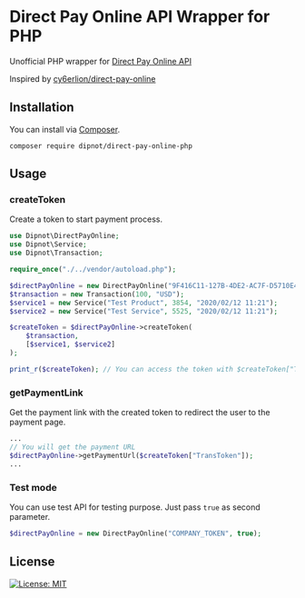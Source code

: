 
# Direct Pay Online API Wrapper for PHP
Unofficial PHP wrapper for [Direct Pay Online API](https://directpayonline.atlassian.net/wiki/spaces/API/overview)

Inspired by [cy6erlion/direct-pay-online](https://github.com/cy6erlion/direct-pay-online)

## Installation
You can install via [Composer](https://getcomposer.org/).

    composer require dipnot/direct-pay-online-php

## Usage
### createToken
Create a token to start payment process.
```php
use Dipnot\DirectPayOnline;
use Dipnot\Service;
use Dipnot\Transaction;

require_once("./../vendor/autoload.php");

$directPayOnline = new DirectPayOnline("9F416C11-127B-4DE2-AC7F-D5710E4C5E0A");
$transaction = new Transaction(100, "USD");
$service1 = new Service("Test Product", 3854, "2020/02/12 11:21");
$service2 = new Service("Test Service", 5525, "2020/02/12 11:21");

$createToken = $directPayOnline->createToken(
	$transaction,
	[$service1, $service2]
);

print_r($createToken); // You can access the token with $createToken["TransToken"]
```

### getPaymentLink
Get the payment link with the created token to redirect the user to the payment page.
```php
...
// You will get the payment URL
$directPayOnline->getPaymentUrl($createToken["TransToken"]);
...
```

### Test mode
You can use test API for testing purpose. Just pass `true` as second parameter.
```php
$directPayOnline = new DirectPayOnline("COMPANY_TOKEN", true);
```

## License
[![License: MIT](https://img.shields.io/badge/License-MIT-%232fdcff)](https://github.com/dipnot/direct-pay-online-php/blob/main/LICENSE)
